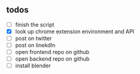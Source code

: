 
## todos
- [ ]  finish the script
- [x]  look up  chrome extension environment and API
- [ ]  post on twitter
- [ ]  post on linekdIn
- [ ]  open frontend repo on github
- [ ]  open backend repo on github
- [ ]  install blender